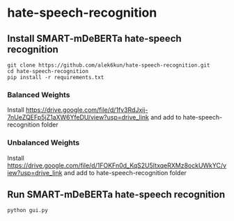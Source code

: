 # hate-speech-recognition

## Install SMART-mDeBERTa hate-speech recognition
```
git clone https://github.com/alek6kun/hate-speech-recognition.git
cd hate-speech-recognition
pip install -r requirements.txt
```
### Balanced Weights
Install https://drive.google.com/file/d/1fv3RdJxij-7nUeZQEFp5jZ1aXW6YfeDU/view?usp=drive_link and add to hate-speech-recognition folder
### Unbalanced Weights
Install https://drive.google.com/file/d/1FOKFn0d_KqS2U5ItxqeRXMz8ockUWkYC/view?usp=drive_link and add to hate-speech-recognition folder

## Run SMART-mDeBERTa hate-speech recognition
```
python gui.py
```
